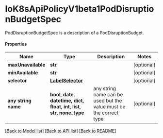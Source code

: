 # IoK8sApiPolicyV1beta1PodDisruptionBudgetSpec

PodDisruptionBudgetSpec is a description of a PodDisruptionBudget.

#### Properties
Name | Type | Description | Notes
------------ | ------------- | ------------- | -------------
**maxUnavailable** | **str** |  | [optional] 
**minAvailable** | **str** |  | [optional] 
**selector** | [**LabelSelector**](LabelSelector.md) |  | [optional] 
**any string name** | **bool, date, datetime, dict, float, int, list, str, none_type** | any string name can be used but the value must be the correct type | [optional]

[[Back to Model list]](../README.md#documentation-for-models) [[Back to API list]](../README.md#documentation-for-api-endpoints) [[Back to README]](../README.md)


